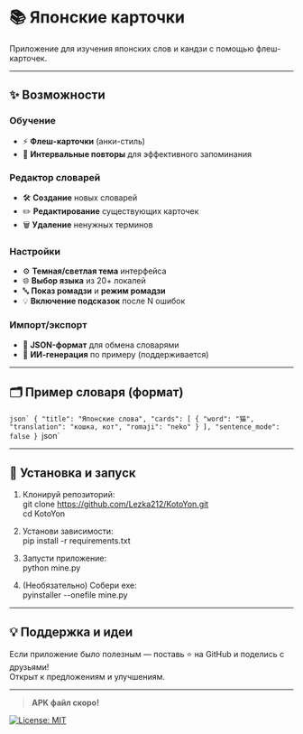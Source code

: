 # 📚 Японские карточки

Приложение для изучения японских слов и кандзи с помощью флеш-карточек.

---

## ✨ Возможности

### Обучение
- ⚡️ **Флеш-карточки** (анки-стиль)  
- 🔄 **Интервальные повторы** для эффективного запоминания  

### Редактор словарей
- 🛠 **Создание** новых словарей  
- ✏️ **Редактирование** существующих карточек  
- 🗑 **Удаление** ненужных терминов  

### Настройки
- ⚙️ **Темная/светлая тема** интерфейса  
- 🌐 **Выбор языка** из 20+ локалей  
- 🔤 **Показ ромадзи** и **режим ромадзи**  
- 💡 **Включение подсказок** после N ошибок  

### Импорт/экспорт
- 📂 **JSON-формат** для обмена словарями  
- 🤖 **ИИ-генерация** по примеру (поддерживается)  

---

## 🗂 Пример словаря (формат)

````json`
{
  "title": "Японские слова",
  "cards": [
    {
      "word": "猫",
      "translation": "кошка, кот",
      "romaji": "neko"
    }
  ],
  "sentence_mode": false
}
````json`

---

## 🚀 Установка и запуск

1. Клонируй репозиторий:  
   git clone https://github.com/Lezka212/KotoYon.git  
   cd KotoYon

2. Установи зависимости:  
   pip install -r requirements.txt

3. Запусти приложение:  
   python mine.py

4. (Необязательно) Собери exe:  
   pyinstaller --onefile mine.py

---

## 💡 Поддержка и идеи

Если приложение было полезным — поставь ⭐ на GitHub и поделись с друзьями!  
Открыт к предложениям и улучшениям.

---

> **APK файл скоро!**




[![License: MIT](https://img.shields.io/badge/License-MIT-yellow.svg)](LICENSE)
